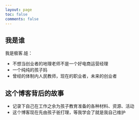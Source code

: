 ```yaml
---
layout: page
toc: false
comments: false
---
```


## 我是谁

我是极客.娃：

- 不想当创业者的地理老师不是一个好电商运营经理
- 一个纯纯的孩子妈
- 曾经的体制内人民教师，现在的职业者，未来的创业者

## 这个博客背后的故事

- 记录下自己在工作之余为孩子教育准备的各种材料、资源、活动
- 这个博客现在先由孩子爸打理，等我学会了就是我自己维护




